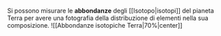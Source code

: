 Si possono misurare le **abbondanze** degli [[Isotopo|isotopi]] del pianeta Terra per avere una fotografia della distribuzione di elementi nella sua composizione.
![[Abbondanze isotopiche Terra|70%|center]]
